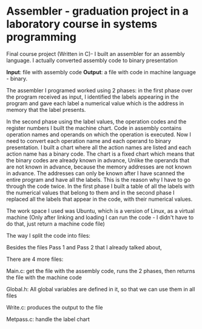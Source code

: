 # Assembler - graduation project in a laboratory course in systems programming
Final course project (Written in C)-
I built an assembler for an assembly language.
 I actually converted assembly code to binary presentation 
 
**Input**: file with assembly code
**Output**: a file with code in machine language - binary. 

The assembler I programed worked using 2 phases: 
in the first phase over the program received as input, I identified the labels appearing in the program and gave each label a numerical value which is the address in memory that the label presents.

 In the second phase using the label values, the operation codes and the register numbers I built the machine chart.
Code in assembly contains operation names and operands on which the operation is executed.
Now I need to convert each operation name and each operand to binary presentation.
I built a chart where all the action names are listed and each action name has a binary code. The chart is a fixed chart which means that the binary codes are already known in advance, Unlike the operands that are not known in advance, because the memory addresses are not known in advance.
The addresses can only be known after I have scanned the entire program and have all the labels.
This is the reason why I have to go through the code twice.
In the first phase I built a table of all the labels with the numerical values that belong to them and in the second phase I replaced all the labels that appear in the code, with their numerical values.


The work space I used was Ubuntu, which is a version of Linux, as a virtual machine
(Only after linking and loading I can run the code - I didn't have to do that, just return a machine code file)


The way I split the code into files:

Besides the files Pass 1 and Pass 2 that I already talked about,

There are 4 more files:

Main.c: get the file with the assembly code, runs the 2 phases, then returns the file with the machine code

Global.h: All global variables are defined in it, so that we can use them in all files

Write.c: produces the output to the file

Metpass.c: handle the label chart


